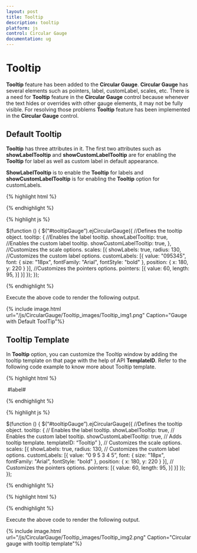 ```yaml
---
layout: post
title: Tooltip
description: tooltip
platform: js
control: Circular Gauge
documentation: ug
---
```


# Tooltip

**Tooltip** feature has been added to the **Circular Gauge**. **Circular Gauge** has several elements such as pointers, label, customLabel, scales, etc. There is a need for **Tooltip** feature in the **Circular Gauge** control because whenever the text hides or overrides with other gauge elements, it may not be fully visible. For resolving those problems **Tooltip** feature has been implemented in the **Circular Gauge** control.

## Default Tooltip

**Tooltip** has three attributes in it. The first two attributes such as **showLabelTooltip** and **showCustomLabelTooltip** are for enabling the **Tooltip** for label as well as custom label in default appearance. 

**ShowLabelTooltip** is to enable the **Tooltip** for labels and **showCustomLabelTooltip** is for enabling the **Tooltip** option for customLabels.

{% highlight html %}

<div id="tooltipGauge"></div>

{% endhighlight %}

{% highlight js %}

 $(function () {
        $(“#tooltipGauge”).ejCircularGauge({
            //Defines the tooltip object.
            tooltip: {
                //Enables the label tooltip.
                showLabelTooltip: true,
                //Enables the custom label tooltip.
                showCustomLabelTooltip: true,
            },
            //Customizes the scale options.
            scales: [{
                showLabels: true,
                radius: 130,
                //Customizes the custom label options.
                customLabels: [{
                    value: "095345",
                    font: {
                        size: "18px",
                        fontFamily: "Arial",
                        fontStyle: "bold"
                    },
                    position: { x: 180, y: 220 }
                }],
                //Customizes the pointers options.
                pointers: [{
                    value: 60,
                    length: 95,
                }]
            }]
        });
    });

{% endhighlight %}



Execute the above code to render the following output.

{% include image.html url="/js/CircularGauge/Tooltip_images/Tooltip_img1.png" Caption="Gauge with Default ToolTip"%}

## Tooltip Template

In **Tooltip** option, you can customize the Tooltip window by adding the tooltip template on that page with the help of API **TemplateID**. Refer to the following code example to know more about Tooltip template.

{% highlight html %}

<div id=”Tooltip” style=”height: 60px; display: none;”>
    <div id="”icon”">
        <div id="”eficon”"></div>
    </div>
    <div id="”value”">
        <div>
            <label id="”efpercentage”">&nbsp;#label#</label>
        </div>
    </div>
</div>
<div id="tooltipGauge"></div>


{% endhighlight %}

{% highlight js %}

$(function () {
        $(“#tooltipGauge”).ejCircularGauge({
            //Defines the tooltip object.
            tooltip: {
                // Enables the label tooltip.
                showLabelTooltip: true,
                // Enables the custom label tooltip.
                showCustomLabelTooltip: true,
                // Adds tooltip template.
                templateID: “Tooltip”
            },
            // Customizes the scale options.
            scales: [{
                showLabels: true,
                radius: 130,
                // Customizes the custom label options.
                customLabels: [{
                    value: “0 9 5 3 4 5”,
                    font: {
            size: "18px",
            fontFamily: "Arial",
            fontStyle: "bold"
                    },
        position: { x: 180, y: 220 }
    }],
    // Customizes the pointers options.
    pointers: [{
        value: 60,
        length: 95,
    }]
    }]
    });
    });

{% endhighlight %}

{% highlight html %}

<style type=”text/css”>

// Adds the necessary styles here.

</style>


{% endhighlight %}





Execute the above code to render the following output.

{% include image.html url="/js/CircularGauge/Tooltip_images/Tooltip_img2.png" Caption="Circular gauge with tooltip template"%}

